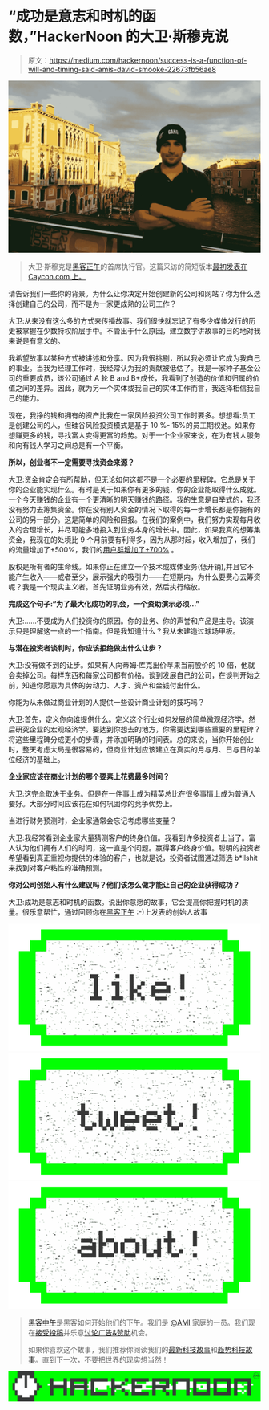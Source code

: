 # “成功是意志和时机的函数，”HackerNoon 的大卫·斯穆克说

> 原文：<https://medium.com/hackernoon/success-is-a-function-of-will-and-timing-said-amis-david-smooke-22673fb56ae8>

![](img/c35dd70e9b9036eeac9d1e4be898c9da.png)

> 大卫·斯穆克是[黑客正午](http://hackernoon.com)的首席执行官。这篇采访的简短版本[最初发表在 Caycon.com 上。](https://www.caycon.com/blog/2017/05/expert-interview-series-david-smooke/)

请告诉我们一些你的背景。为什么让你决定开始创建新的公司和网站？你为什么选择创建自己的公司，而不是为一家更成熟的公司工作？

大卫:从来没有这么多的方式来传播故事。我们很快就忘记了有多少媒体发行的历史被掌握在少数特权阶层手中。不管出于什么原因，建立数字讲故事的目的地对我来说是有意义的。

我希望故事以某种方式被讲述和分享。因为我很挑剔，所以我必须让它成为我自己的事业。当我为经理工作时，我经常认为我的贡献被低估了。我是一家种子基金公司的重要成员，该公司通过 A 轮 B and B+成长，我看到了创造的价值和归属的价值之间的差异。因此，就为另一个实体或我自己的实体工作而言，我选择相信我自己的能力。

现在，我挣的钱和拥有的资产比我在一家风险投资公司工作时要多。想想看:员工是创建公司的人，但硅谷风险投资模式是基于 10 %- 15%的员工期权池。如果你想赚更多的钱，寻找富人变得更富的趋势。对于一个企业家来说，在为有钱人服务和向有钱人学习之间总是有一个平衡。

**所以，创业者不一定需要寻找资金来源？**

大卫:资金肯定会有所帮助，但无论如何这都不是一个必要的里程碑。它总是关于你的企业能实现什么。有时是关于如果你有更多的钱，你的企业能取得什么成就。一个今天赚钱的企业有一个更清晰的明天赚钱的路径。我的生意是自举式的，我还没有努力去筹集资金。你在没有别人资金的情况下取得的每一步增长都是你拥有的公司的另一部分。这是简单的风险和回报。在我们的案例中，我们努力实现每月收入的合理增长，并尽可能多地投入到业务本身的增长中。因此，如果我真的想筹集资金，我现在的处境比 9 个月前要有利得多，因为从那时起，收入增加了，我们的流量增加了+500%，我们的[用户群增加了+700%](http://www.prweb.com/releases/365000/subscribers/prweb14373494.htm) 。

股权是所有者的生命线。如果你正在建立一个技术或媒体业务(低开销),并且它不能产生收入——或者至少，展示强大的吸引力——在短期内，为什么要费心去筹资呢？我是一个现实主义者。首先证明业务有效，然后执行缩放。

**完成这个句子:“为了最大化成功的机会，一个资助演示必须…”**

大卫:……不要成为人们投资你的原因。你的业务、你的声誉和产品是主导。该演示只是理解这一点的一个指南。但是我知道什么？我从未建造过球场甲板。

**与潜在投资者谈判时，你应该拒绝做出什么让步？**

大卫:没有做不到的让步。如果有人向蒂姆·库克出价苹果当前股价的 10 倍，他就会卖掉公司。每样东西和每家公司都有价格。谈到发展自己的公司，在谈判开始之前，知道你愿意为具体的劳动力、人才、资产和金钱付出什么。

你能为从未做过商业计划的人提供一些设计商业计划的技巧吗？

大卫:首先，定义你向谁提供什么。定义这个行业如何发展的简单微观经济学。然后研究企业的宏观经济学。要达到你想去的地方，你需要达到哪些重要的里程碑？将这些里程碑分成更小的步骤，并添加明确的时间表。总的来说，当你开始创业时，整天考虑大局是很容易的，但商业计划应该建立在真实的月与月、日与日的单位经济的基础上。

**企业家应该在商业计划的哪个要素上花费最多时间？**

大卫:这完全取决于业务。但是在一件事上成为精英总比在很多事情上成为普通人要好。大部分时间应该花在如何巩固你的竞争优势上。

当进行财务预测时，企业家通常会忘记考虑哪些变量？

大卫:我经常看到企业家大量猜测客户的终身价值。我看到许多投资者上当了。富人认为他们拥有人们的时间，这一直是个问题。赢得客户终身价值。聪明的投资者希望看到真正重视你提供的体验的客户，也就是说，投资者试图通过筛选 b*llshit 来找到对客户粘性的准确预测。

**你对公司创始人有什么建议吗？他们该怎么做才能让自己的企业获得成功？**

大卫:成功是意志和时机的函数。说出你意愿的故事，它会提高你把握时机的质量。很乐意帮忙，通过回顾你在[黑客正午](http://hackernoon.com) :-)上发表的创始人故事

[![](img/50ef4044ecd4e250b5d50f368b775d38.png)](http://bit.ly/HackernoonFB)[![](img/979d9a46439d5aebbdcdca574e21dc81.png)](https://goo.gl/k7XYbx)[![](img/2930ba6bd2c12218fdbbf7e02c8746ff.png)](https://goo.gl/4ofytp)

> [黑客中午](http://bit.ly/Hackernoon)是黑客如何开始他们的下午。我们是 [@AMI](http://bit.ly/atAMIatAMI) 家庭的一员。我们现在[接受投稿](http://bit.ly/hackernoonsubmission)并乐意[讨论广告&赞助](mailto:partners@amipublications.com)机会。
> 
> 如果你喜欢这个故事，我们推荐你阅读我们的[最新科技故事](http://bit.ly/hackernoonlatestt)和[趋势科技故事](https://hackernoon.com/trending)。直到下一次，不要把世界的现实想当然！

![](img/be0ca55ba73a573dce11effb2ee80d56.png)